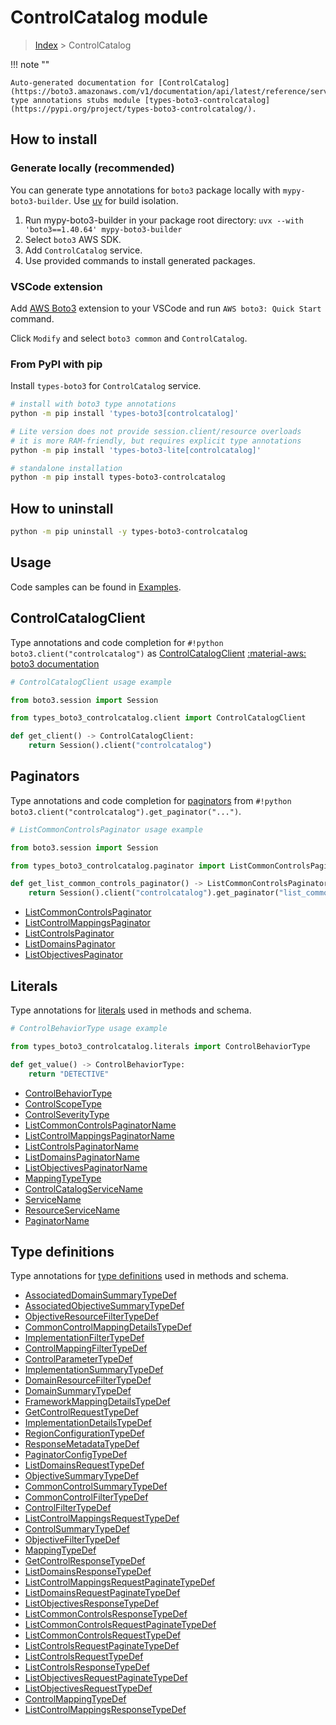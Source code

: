 #  ControlCatalog module

> [Index](../README.md) > ControlCatalog

!!! note ""

    Auto-generated documentation for [ControlCatalog](https://boto3.amazonaws.com/v1/documentation/api/latest/reference/services/controlcatalog.html#controlcatalog)
    type annotations stubs module [types-boto3-controlcatalog](https://pypi.org/project/types-boto3-controlcatalog/).

## How to install

### Generate locally (recommended)

You can generate type annotations for `boto3` package locally with `mypy-boto3-builder`.
Use [uv](https://docs.astral.sh/uv/getting-started/installation/) for build isolation.

1. Run mypy-boto3-builder in your package root directory: `uvx --with 'boto3==1.40.64' mypy-boto3-builder`
1. Select `boto3` AWS SDK.
1. Add `ControlCatalog` service.
1. Use provided commands to install generated packages.


### VSCode extension

Add [AWS Boto3](https://marketplace.visualstudio.com/items?itemName=Boto3typed.boto3-ide)
extension to your VSCode and run `AWS boto3: Quick Start` command.

Click `Modify` and select `boto3 common` and `ControlCatalog`.


### From PyPI with pip

Install `types-boto3` for `ControlCatalog` service.

```bash
# install with boto3 type annotations
python -m pip install 'types-boto3[controlcatalog]'

# Lite version does not provide session.client/resource overloads
# it is more RAM-friendly, but requires explicit type annotations
python -m pip install 'types-boto3-lite[controlcatalog]'

# standalone installation
python -m pip install types-boto3-controlcatalog
```



## How to uninstall

```bash
python -m pip uninstall -y types-boto3-controlcatalog
```

## Usage

Code samples can be found in [Examples](./usage.md).

## ControlCatalogClient

Type annotations and code completion for  `#!python boto3.client("controlcatalog")` as [ControlCatalogClient](./client.md)
[:material-aws: boto3 documentation](https://boto3.amazonaws.com/v1/documentation/api/latest/reference/services/controlcatalog.html#ControlCatalog.Client)

```python
# ControlCatalogClient usage example

from boto3.session import Session

from types_boto3_controlcatalog.client import ControlCatalogClient

def get_client() -> ControlCatalogClient:
    return Session().client("controlcatalog")
```


## Paginators

Type annotations and code completion for [paginators](./paginators.md)
from `#!python boto3.client("controlcatalog").get_paginator("...")`.

```python
# ListCommonControlsPaginator usage example

from boto3.session import Session

from types_boto3_controlcatalog.paginator import ListCommonControlsPaginator

def get_list_common_controls_paginator() -> ListCommonControlsPaginator:
    return Session().client("controlcatalog").get_paginator("list_common_controls"))
```

- [ListCommonControlsPaginator](./paginators.md#listcommoncontrolspaginator)
- [ListControlMappingsPaginator](./paginators.md#listcontrolmappingspaginator)
- [ListControlsPaginator](./paginators.md#listcontrolspaginator)
- [ListDomainsPaginator](./paginators.md#listdomainspaginator)
- [ListObjectivesPaginator](./paginators.md#listobjectivespaginator)









## Literals

Type annotations for [literals](./literals.md) used in methods and schema.

```python
# ControlBehaviorType usage example

from types_boto3_controlcatalog.literals import ControlBehaviorType

def get_value() -> ControlBehaviorType:
    return "DETECTIVE"
```

- [ControlBehaviorType](./literals.md#controlbehaviortype)
- [ControlScopeType](./literals.md#controlscopetype)
- [ControlSeverityType](./literals.md#controlseveritytype)
- [ListCommonControlsPaginatorName](./literals.md#listcommoncontrolspaginatorname)
- [ListControlMappingsPaginatorName](./literals.md#listcontrolmappingspaginatorname)
- [ListControlsPaginatorName](./literals.md#listcontrolspaginatorname)
- [ListDomainsPaginatorName](./literals.md#listdomainspaginatorname)
- [ListObjectivesPaginatorName](./literals.md#listobjectivespaginatorname)
- [MappingTypeType](./literals.md#mappingtypetype)
- [ControlCatalogServiceName](./literals.md#controlcatalogservicename)
- [ServiceName](./literals.md#servicename)
- [ResourceServiceName](./literals.md#resourceservicename)
- [PaginatorName](./literals.md#paginatorname)




## Type definitions

Type annotations for [type definitions](./type_defs.md) used in methods and schema.

- [AssociatedDomainSummaryTypeDef](./type_defs.md#associateddomainsummarytypedef)
- [AssociatedObjectiveSummaryTypeDef](./type_defs.md#associatedobjectivesummarytypedef)
- [ObjectiveResourceFilterTypeDef](./type_defs.md#objectiveresourcefiltertypedef)
- [CommonControlMappingDetailsTypeDef](./type_defs.md#commoncontrolmappingdetailstypedef)
- [ImplementationFilterTypeDef](./type_defs.md#implementationfiltertypedef)
- [ControlMappingFilterTypeDef](./type_defs.md#controlmappingfiltertypedef)
- [ControlParameterTypeDef](./type_defs.md#controlparametertypedef)
- [ImplementationSummaryTypeDef](./type_defs.md#implementationsummarytypedef)
- [DomainResourceFilterTypeDef](./type_defs.md#domainresourcefiltertypedef)
- [DomainSummaryTypeDef](./type_defs.md#domainsummarytypedef)
- [FrameworkMappingDetailsTypeDef](./type_defs.md#frameworkmappingdetailstypedef)
- [GetControlRequestTypeDef](./type_defs.md#getcontrolrequesttypedef)
- [ImplementationDetailsTypeDef](./type_defs.md#implementationdetailstypedef)
- [RegionConfigurationTypeDef](./type_defs.md#regionconfigurationtypedef)
- [ResponseMetadataTypeDef](./type_defs.md#responsemetadatatypedef)
- [PaginatorConfigTypeDef](./type_defs.md#paginatorconfigtypedef)
- [ListDomainsRequestTypeDef](./type_defs.md#listdomainsrequesttypedef)
- [ObjectiveSummaryTypeDef](./type_defs.md#objectivesummarytypedef)
- [CommonControlSummaryTypeDef](./type_defs.md#commoncontrolsummarytypedef)
- [CommonControlFilterTypeDef](./type_defs.md#commoncontrolfiltertypedef)
- [ControlFilterTypeDef](./type_defs.md#controlfiltertypedef)
- [ListControlMappingsRequestTypeDef](./type_defs.md#listcontrolmappingsrequesttypedef)
- [ControlSummaryTypeDef](./type_defs.md#controlsummarytypedef)
- [ObjectiveFilterTypeDef](./type_defs.md#objectivefiltertypedef)
- [MappingTypeDef](./type_defs.md#mappingtypedef)
- [GetControlResponseTypeDef](./type_defs.md#getcontrolresponsetypedef)
- [ListDomainsResponseTypeDef](./type_defs.md#listdomainsresponsetypedef)
- [ListControlMappingsRequestPaginateTypeDef](./type_defs.md#listcontrolmappingsrequestpaginatetypedef)
- [ListDomainsRequestPaginateTypeDef](./type_defs.md#listdomainsrequestpaginatetypedef)
- [ListObjectivesResponseTypeDef](./type_defs.md#listobjectivesresponsetypedef)
- [ListCommonControlsResponseTypeDef](./type_defs.md#listcommoncontrolsresponsetypedef)
- [ListCommonControlsRequestPaginateTypeDef](./type_defs.md#listcommoncontrolsrequestpaginatetypedef)
- [ListCommonControlsRequestTypeDef](./type_defs.md#listcommoncontrolsrequesttypedef)
- [ListControlsRequestPaginateTypeDef](./type_defs.md#listcontrolsrequestpaginatetypedef)
- [ListControlsRequestTypeDef](./type_defs.md#listcontrolsrequesttypedef)
- [ListControlsResponseTypeDef](./type_defs.md#listcontrolsresponsetypedef)
- [ListObjectivesRequestPaginateTypeDef](./type_defs.md#listobjectivesrequestpaginatetypedef)
- [ListObjectivesRequestTypeDef](./type_defs.md#listobjectivesrequesttypedef)
- [ControlMappingTypeDef](./type_defs.md#controlmappingtypedef)
- [ListControlMappingsResponseTypeDef](./type_defs.md#listcontrolmappingsresponsetypedef)

